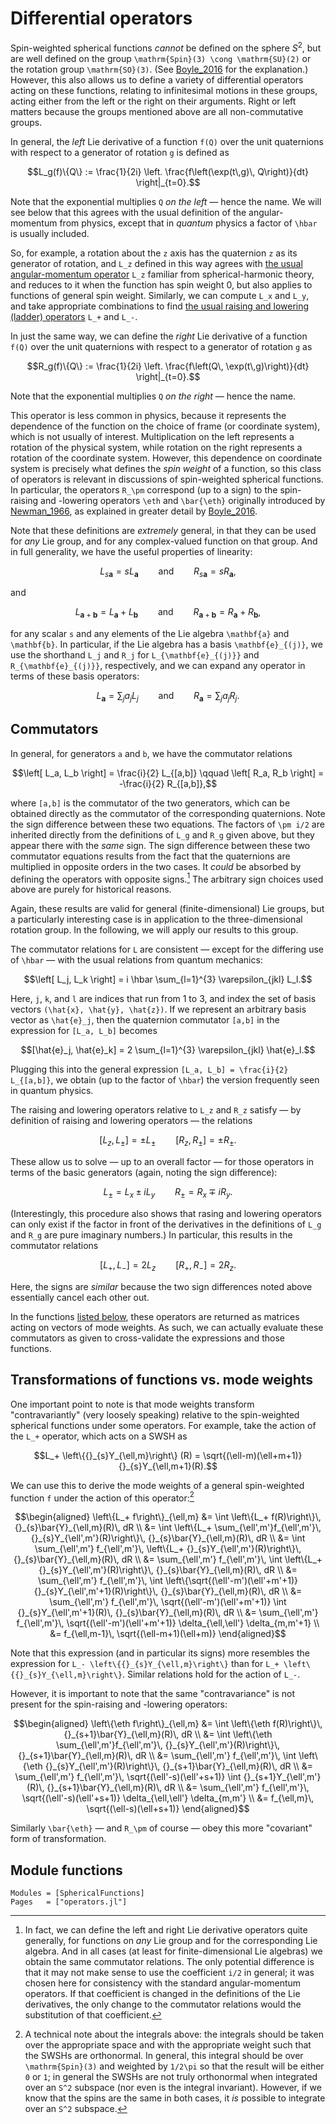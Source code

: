 # Differential operators

Spin-weighted spherical functions *cannot* be defined on the sphere $S^2$, but
are well defined on the group ``\mathrm{Spin}(3) \cong \mathrm{SU}(2)`` or the
rotation group ``\mathrm{SO}(3)``.  (See [Boyle_2016](@citet) for the
explanation.)  However, this also allows us to define a variety of differential
operators acting on these functions, relating to infinitesimal motions in these
groups, acting either from the left or the right on their arguments.  Right or
left matters because the groups mentioned above are all non-commutative groups.

In general, the *left* Lie derivative of a function ``f(Q)`` over the unit
quaternions with respect to a generator of rotation ``g`` is defined as
```math
L_g(f)\{Q\} := \frac{1}{2i} \left. \frac{f\left(\exp(t\,g)\, Q\right)}{dt} \right|_{t=0}.
```
Note that the exponential multiplies ``Q`` *on the left* — hence the name.  We
will see below that this agrees with the usual definition of the
angular-momentum from physics, except that in *quantum* physics a factor of
``\hbar`` is usually included.

So, for example, a rotation about the ``z`` axis has the quaternion ``z`` as its
generator of rotation, and ``L_z`` defined in this way agrees with [the usual
angular-momentum
operator](https://en.wikipedia.org/wiki/Angular_momentum_operator) ``L_z``
familiar from spherical-harmonic theory, and reduces to it when the function has
spin weight 0, but also applies to functions of general spin weight.  Similarly,
we can compute ``L_x`` and ``L_y``, and take appropriate combinations to find
[the usual raising and lowering (ladder)
operators](https://en.wikipedia.org/wiki/Ladder_operator#Angular_momentum)
``L_+`` and ``L_-``.

In just the same way, we can define the *right* Lie derivative of a function
``f(Q)`` over the unit quaternions with respect to a generator of rotation ``g``
as
```math
R_g(f)\{Q\} := \frac{1}{2i} \left. \frac{f\left(Q\, \exp(t\,g)\right)}{dt} \right|_{t=0}.
```
Note that the exponential multiplies ``Q`` *on the right* — hence the name.

This operator is less common in physics, because it represents the dependence of
the function on the choice of frame (or coordinate system), which is not usually
of interest. Multiplication on the left represents a rotation of the physical
system, while rotation on the right represents a rotation of the coordinate
system.  However, this dependence on coordinate system is precisely what defines
the *spin weight* of a function, so this class of operators is relevant in
discussions of spin-weighted spherical functions.  In particular, the operators
``R_\pm`` correspond (up to a sign) to the spin-raising and -lowering operators
``\eth`` and ``\bar{\eth}`` originally introduced by [Newman_1966](@citet), as
explained in greater detail by [Boyle_2016](@citet).

Note that these definitions are *extremely* general, in that they can be used
for *any* Lie group, and for any complex-valued function on that group.  And in
full generality, we have the useful properties of linearity:
```math
L_{s\mathbf{a}} = sL_{\mathbf{a}}
\qquad \text{and} \qquad
R_{s\mathbf{a}} = sR_{\mathbf{a}},
```
and
```math
L_{\mathbf{a}+\mathbf{b}} = L_{\mathbf{a}} + L_{\mathbf{b}}
\qquad \text{and} \qquad
R_{\mathbf{a}+\mathbf{b}} = R_{\mathbf{a}} + R_{\mathbf{b}},
```
for any scalar ``s`` and any elements of the Lie algebra ``\mathbf{a}`` and
``\mathbf{b}``.  In particular, if the Lie algebra has a basis
``\mathbf{e}_{(j)}``, we use the shorthand ``L_j`` and ``R_j`` for
``L_{\mathbf{e}_{(j)}}`` and ``R_{\mathbf{e}_{(j)}}``, respectively, and we can
expand any operator in terms of these basis operators:
```math
L_{\mathbf{a}} = \sum_{j} a_j L_j
\qquad \text{and} \qquad
R_{\mathbf{a}} = \sum_{j} a_j R_j.
```


## Commutators

In general, for generators ``a`` and ``b``, we have the commutator relations
```math
\left[ L_a, L_b \right] = \frac{i}{2} L_{[a,b]}
\qquad
\left[ R_a, R_b \right] = -\frac{i}{2} R_{[a,b]},
```
where ``[a,b]`` is the commutator of the two generators, which can be obtained
directly as the commutator of the corresponding quaternions.  Note the sign
difference between these two equations.  The factors of ``\pm i/2`` are inherited
directly from the definitions of ``L_g`` and ``R_g`` given above, but they
appear there with the *same* sign.  The sign difference between these two
commutator equations results from the fact that the quaternions are multiplied
in opposite orders in the two cases.  It *could* be absorbed by defining the
operators with opposite signs.[^1]  The arbitrary sign choices used above are
purely for historical reasons.

Again, these results are valid for general (finite-dimensional) Lie groups, but
a particularly interesting case is in application to the three-dimensional
rotation group.  In the following, we will apply our results to this group.

The commutator relations for ``L`` are consistent — except for
the differing use of ``\hbar`` — with the usual relations from quantum
mechanics:
```math
\left[ L_j, L_k \right] = i \hbar \sum_{l=1}^{3} \varepsilon_{jkl} L_l.
```
Here, ``j``, ``k``, and ``l`` are indices that run from 1 to 3, and index the
set of basis vectors ``(\hat{x}, \hat{y}, \hat{z})``.  If we represent an
arbitrary basis vector as ``\hat{e}_j``, then the quaternion commutator
``[a,b]`` in the expression for ``[L_a, L_b]`` becomes
```math
[\hat{e}_j, \hat{e}_k] = 2 \sum_{l=1}^{3} \varepsilon_{jkl} \hat{e}_l.
```
Plugging this into the general expression ``[L_a, L_b] = \frac{i}{2}
L_{[a,b]}``, we obtain (up to the factor of ``\hbar``) the version frequently
seen in quantum physics.


[^1]:
    In fact, we can define the left and right Lie derivative operators quite
    generally, for functions on *any* Lie group and for the corresponding Lie
    algebra.  And in all cases (at least for finite-dimensional Lie algebras) we
    obtain the same commutator relations. The only potential difference is that
    it may not make sense to use the coefficient ``i/2`` in general; it was
    chosen here for consistency with the standard angular-momentum operators.
    If that coefficient is changed in the definitions of the Lie derivatives,
    the only change to the commutator relations would the substitution of that
    coefficient.

The raising and lowering operators relative to ``L_z`` and ``R_z`` satisfy — by
definition of raising and lowering operators — the relations
```math
[L_z, L_\pm] = \pm L_\pm
\qquad
[R_z, R_\pm] = \pm R_\pm.
```
These allow us to solve — up to an overall factor — for those operators in terms
of the basic generators (again, noting the sign difference):
```math
L_\pm = L_x \pm i L_y
\qquad
R_\pm = R_x \mp i R_y.
```
(Interestingly, this procedure also shows that rasing and lowering operators can
only exist if the factor in front of the derivatives in the definitions of
``L_g`` and ``R_g`` are pure imaginary numbers.)  In particular, this results in
the commutator relations
```math
[L_+, L_-] = 2L_z
\qquad
[R_+, R_-] = 2R_z.
```
Here, the signs are *similar* because the two sign differences noted above
essentially cancel each other out.

In the functions [listed below](#Module-functions), these operators are returned
as matrices acting on vectors of mode weights.  As such, we can actually
evaluate these commutators as given to cross-validate the expressions and those
functions.


## Transformations of functions vs. mode weights

One important point to note is that mode weights transform "contravariantly"
(very loosely speaking) relative to the spin-weighted spherical functions under
some operators.  For example, take the action of the ``L_+`` operator, which
acts on a SWSH as
```math
L_+ \left\{{}_{s}Y_{\ell,m}\right\} (R) = \sqrt{(\ell-m)(\ell+m+1)} {}_{s}Y_{\ell,m+1}(R).
```
We can use this to derive the mode weights of a general spin-weighted function
``f`` under the action of this operator:[^2]
```math
\begin{aligned}
\left\{L_+ f\right\}_{\ell,m}
&=
\int \left\{L_+ f(R)\right\}\, {}_{s}\bar{Y}_{\ell,m}(R)\, dR \\
&=
\int \left\{L_+ \sum_{\ell',m'}f_{\ell',m'}\, {}_{s}Y_{\ell',m'}(R)\right\}\, {}_{s}\bar{Y}_{\ell,m}(R)\, dR \\
&=
\int \sum_{\ell',m'} f_{\ell',m'}\, \left\{L_+ {}_{s}Y_{\ell',m'}(R)\right\}\, {}_{s}\bar{Y}_{\ell,m}(R)\, dR \\
&=
\sum_{\ell',m'} f_{\ell',m'}\, \int \left\{L_+ {}_{s}Y_{\ell',m'}(R)\right\}\, {}_{s}\bar{Y}_{\ell,m}(R)\, dR \\
&=
\sum_{\ell',m'} f_{\ell',m'}\, \int \left\{\sqrt{(\ell'-m')(\ell'+m'+1)} {}_{s}Y_{\ell',m'+1}(R)\right\}\, {}_{s}\bar{Y}_{\ell,m}(R)\, dR \\
&=
\sum_{\ell',m'} f_{\ell',m'}\, \sqrt{(\ell'-m')(\ell'+m'+1)} \int {}_{s}Y_{\ell',m'+1}(R)\, {}_{s}\bar{Y}_{\ell,m}(R)\, dR \\
&=
\sum_{\ell',m'} f_{\ell',m'}\, \sqrt{(\ell'-m')(\ell'+m'+1)} \delta_{\ell,\ell'} \delta_{m,m'+1} \\
&=
f_{\ell,m-1}\, \sqrt{(\ell-m+1)(\ell+m)}
\end{aligned}
```
Note that this expression (and in particular its signs) more resembles the
expression for ``L_- \left\{{}_{s}Y_{\ell,m}\right\}`` than for ``L_+
\left\{{}_{s}Y_{\ell,m}\right\}``.  Similar relations hold for the action of
``L_-``.

[^2]:
    A technical note about the integrals above: the integrals should be taken
    over the appropriate space and with the appropriate weight such that the
    SWSHs are orthonormal.  In general, this integral should be over
    ``\mathrm{Spin}(3)`` and weighted by ``1/2\pi`` so that the result will be
    either ``0`` or ``1``; in general the SWSHs are not truly orthonormal when
    integrated over an ``S^2`` subspace (nor even is the integral invariant).
    However, if we know that the spins are the same in both cases, it *is*
    possible to integrate over an ``S^2`` subspace.

However, it is important to note that the same "contravariance" is not present
for the spin-raising and -lowering operators:
```math
\begin{aligned}
\left\{\eth f\right\}_{\ell,m}
&=
\int \left\{\eth f(R)\right\}\, {}_{s+1}\bar{Y}_{\ell,m}(R)\, dR \\
&=
\int \left\{\eth \sum_{\ell',m'}f_{\ell',m'}\, {}_{s}Y_{\ell',m'}(R)\right\}\, {}_{s+1}\bar{Y}_{\ell,m}(R)\, dR \\
&=
\sum_{\ell',m'} f_{\ell',m'}\, \int \left\{\eth {}_{s}Y_{\ell',m'}(R)\right\}\, {}_{s+1}\bar{Y}_{\ell,m}(R)\, dR \\
&=
\sum_{\ell',m'} f_{\ell',m'}\, \sqrt{(\ell'-s)(\ell'+s+1)} \int {}_{s+1}Y_{\ell',m'}(R)\, {}_{s+1}\bar{Y}_{\ell,m}(R)\, dR \\
&=
\sum_{\ell',m'} f_{\ell',m'}\, \sqrt{(\ell'-s)(\ell'+s+1)} \delta_{\ell,\ell'} \delta_{m,m'} \\
&=
f_{\ell,m}\, \sqrt{(\ell-s)(\ell+s+1)}
\end{aligned}
```
Similarly ``\bar{\eth}`` — and ``R_\pm`` of course — obey this more "covariant"
form of transformation.


## Module functions

```@autodocs
Modules = [SphericalFunctions]
Pages   = ["operators.jl"]
```
